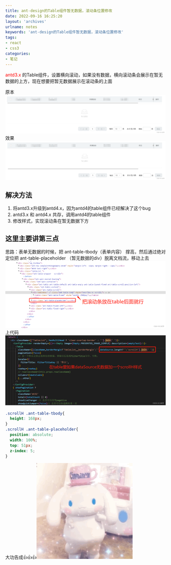 ```yaml
---
title: ant-design的Table组件暂无数据，滚动条位置修改
date: 2022-09-16 16:25:20
layout: 'archives'
urlname: notes
keywords: 'ant-design的Table组件暂无数据，滚动条位置修改'
tags: 
- react
- css3
categories: 
- 笔记
---
```


<font color=red> antd3.x </font>的Table组件，设置横向滚动，如果没有数据，横向滚动条会展示在暂无数据的上方，现在想要把暂无数据展示在滚动条的上面

原本
![](NO-007/1.png)
效果
![](NO-007/2.png)
## 解决方法
1. 将antd3.x升级到antd4.x，因为antd4的table组件已经解决了这个bug
2. antd3.x 和 antd4.x 共存，调用antd4的table组件
3. 修改样式，实现滚动条在暂无数据下方
## 这里主要讲第三点
思路：表单无数据的时候，把 ant-table-tbody（表单内容） 撑高，然后通过绝对定位把 ant-table-placeholder （暂无数据的div）脱离文档流，移动上去
![](NO-007/3.png)
上代码
![](NO-007/4.png)
```css
.scrollH .ant-table-tbody{
  height: 168px;
}
.scrollH .ant-table-placeholder{
  position: absolute;
  width: 100%;
  top: 51px;
  z-index: 5;
}
```
大功告成👍👍👍![](NO-007/5.gif)
